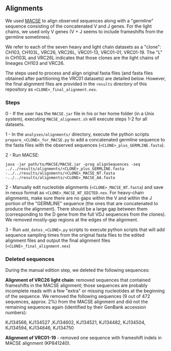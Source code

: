 ## Alignments ##

We used [MACSE](http://bioweb.supagro.inra.fr/macse/) to align observed sequences along with a "germline" sequence consisting of the concatenated V and J genes. For the light chains, we used only V genes (V + J seems to include frameshifts from the germline sometimes).

We refer to each of the seven heavy and light chain datasets as a "clone": CH103, CH103L, VRC26, VRC26L, VRC01-13, VRC01-01, VRC01-19. The "L" in CH103L and VRC26L indicates that those clones are the light chains of lineages CH103 and VRC26.

The steps used to process and align original fasta files (and fasta files obtained after partitioning the VRC01 datasets) are detailed below. However, the final alignment files are provided in the ```results``` directory of this repository as ```<CLONE>_final_alignment.nex```. 

### Steps ###
0 - If the user has the ```MACSE.jar``` file in his or her home folder (in a Unix system), executing ```MACSE_alignment.sh``` will execute steps 1-2 for all datasets.

1 -  In the ```analyses/alignments/``` directory, execute the python scripts ```prepare_<CLONE>_for_MACSE.py``` to add a concatenated germline sequence to the fasta files with the observed sequences (```<CLONE>_plus_GERMLINE.fasta```). 

2 - Run MACSE: 

```java -jar path/to/MACSE/MACSE.jar -prog alignSequences -seq ../../results/alignments/<CLONE>_plus_GERMLINE.fasta -../../results/alignments/<CLONE>_MACSE_NT.fasta -../../results/alignments/<CLONE>_MACSE_AA.fasta```

2 - Manually edit nucleotide alignments (```<CLONE>_MACSE_NT.fasta```) and save in nexus format as ```<CLONE>_MACSE_NT_EDITED.nex```. For heavy-chain alignments, make sure there are no gaps within the V and within the J portion of the "GERMLINE" sequence (the ones that are concatenated to produce the alignment). There should be a large gap between them (corresponding to the D gene from the full VDJ sequences from the clones). We removed mostly-gap regions at the edges of the alignment.

3 - Run ```add_dates_<CLONE>.py``` scripts to execute python scripts that will add sequence sampling times from the original fasta files to the edited alignment files and output the final alignment files (```<CLONE>_final_alignment.nex```)

### Deleted sequences ###

During the manual edition step, we deleted the following sequences:

**Alignment of VRC26 light chain**: removed sequences that contained frameshifts in the MACSE alignment; those sequences are probably incomplete reads with a few "extra" or missing nucleotides at the beginning of the sequence. We removed the following sequences (9 out of 472 sequences, approx. 2%) from the MACSE alignment and did not the remaining sequences again (identified by their GenBank accession numbers):

KJ134566, KJ134527 ,KJ134602, KJ134521, KJ134482, KJ134504, KJ134594, KJ134846, KJ134750

**Alignment of VRC01-19** - removed one sequence with frameshift indels in MACSE alignment (KP841240).
